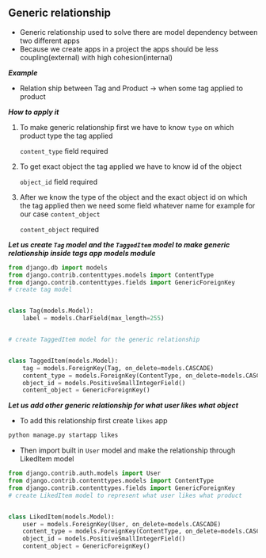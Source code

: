 ## Generic relationship

- Generic relationship used to solve there are model dependency between two different apps 
- Because we create apps in a project the apps should be less coupling(external) with high cohesion(internal)

___Example___

- Relation ship between Tag and Product -> when some tag applied to product

___How to apply it___

1. To make generic relationship first we have to know  `type` on which product type the tag applied

    `content_type` field required
2. To get exact object the tag applied we have to know id of the object

    `object_id` field required
3. After we know the type of the object and the exact object id on which the tag applied then we need some field whatever name for example for our case `content_object`  

    `content_object` required

___Let us create `Tag` model and the `TaggedItem` model to make generic relationship inside tags app models module___


```python
from django.db import models
from django.contrib.contenttypes.models import ContentType
from django.contrib.contenttypes.fields import GenericForeignKey
# create tag model


class Tag(models.Model):
    label = models.CharField(max_length=255)


# create TaggedItem model for the generic relationship


class TaggedItem(models.Model):
    tag = models.ForeignKey(Tag, on_delete=models.CASCADE)
    content_type = models.ForeignKey(ContentType, on_delete=models.CASCADE)
    object_id = models.PositiveSmallIntegerField()
    content_object = GenericForeignKey()
```

___Let us add other generic relationship for what user likes what object___

- To add this relationship first create `likes` app

```bash
python manage.py startapp likes
```

- Then import built in `User` model and make the relationship through LikedItem model

```python
from django.contrib.auth.models import User
from django.contrib.contenttypes.models import ContentType
from django.contrib.contenttypes.fields import GenericForeignKey
# create LikedItem model to represent what user likes what product


class LikedItem(models.Model):
    user = models.ForeignKey(User, on_delete=models.CASCADE)
    content_type = models.ForeignKey(ContentType, on_delete=models.CASCADE)
    object_id = models.PositiveSmallIntegerField()
    content_object = GenericForeignKey()
```

